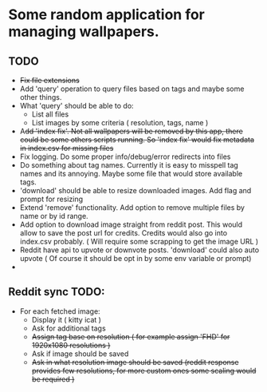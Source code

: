 # Some random application for managing wallpapers.

## TODO
- ~~Fix file extensions~~
- Add 'query' operation to query files based on tags and maybe some other things.
- What 'query' should be able to do:
  - List all files
  - List images by some criteria ( resolution, tags, name ) 
- A~~dd 'index fix'. Not all wallpapers will be removed by this app, there could be some others scripts running. So 'index fix' would fix metadata in index.csv for missing files~~
- Fix logging. Do some proper info/debug/error redirects into files
- Do something about tag names. Currently it is easy to misspell tag names and its annoying. Maybe some file that would store available tags.
- 'download' should be able to resize downloaded images. Add flag and prompt for resizing
- Extend 'remove' functionality. Add option to remove multiple files by name or by id range.
- Add option to download image straight from reddit post. This would allow to save the post url for credits. Credits would also go into index.csv probably. ( Will require some scrapping to get the image URL )
- Reddit have api to upvote or downvote posts. 'download' could also auto upvote ( Of course it should be opt in by some env variable or prompt)
- 

## Reddit sync TODO:
- For each fetched image:
    - Display it ( kitty icat )
    - Ask for additional tags
    - ~~Assign tag base on resolution ( for example assign 'FHD' for 1920x1080 resolutions )~~
    - Ask if image should be saved 
    - ~~Ask in what resolution image should be saved (reddit response provides few resolutions, for more custom ones some scaling would be required )~~

